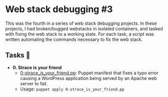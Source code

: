 # Web stack debugging #3

This was the fourth in a series of web stack debugging projects. In these
projects, I had broken/bugged webstacks in isolated containers,
and tasked with fixing the web stack to a working state. For each
task, a script was written automating the commands necessary to fix the
web stack.

## Tasks :page_with_curl:

* **0. Strace is your friend**
  * [0-strace_is_your_friend.pp](./0-strace_is_your_friend.pp): Puppet manifest
  that fixes a typo error causing a WordPress application being served by an Apache
  web server to fail.
  * Usage: `puppet apply 0-strace_is_your_friend.pp`
